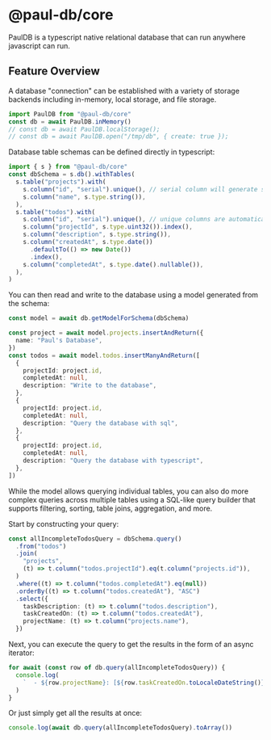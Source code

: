 # @paul-db/core

PaulDB is a typescript native relational database that can run anywhere
javascript can run.

## Feature Overview

A database "connection" can be established with a variety of storage backends
including in-memory, local storage, and file storage.

```typescript
import PaulDB from "@paul-db/core"
const db = await PaulDB.inMemory()
// const db = await PaulDB.localStorage();
// const db = await PaulDB.open("/tmp/db", { create: true });
```

Database table schemas can be defined directly in typescript:

```typescript
import { s } from "@paul-db/core"
const dbSchema = s.db().withTables(
  s.table("projects").with(
    s.column("id", "serial").unique(), // serial column will generate sequential ids for you.
    s.column("name", s.type.string()),
  ),
  s.table("todos").with(
    s.column("id", "serial").unique(), // unique columns are automatically indexed
    s.column("projectId", s.type.uint32()).index(),
    s.column("description", s.type.string()),
    s.column("createdAt", s.type.date())
      .defaultTo(() => new Date())
      .index(),
    s.column("completedAt", s.type.date().nullable()),
  ),
)
```

You can then read and write to the database using a model generated from the
schema:

```typescript
const model = await db.getModelForSchema(dbSchema)

const project = await model.projects.insertAndReturn({
  name: "Paul's Database",
})
const todos = await model.todos.insertManyAndReturn([
  {
    projectId: project.id,
    completedAt: null,
    description: "Write to the database",
  },
  {
    projectId: project.id,
    completedAt: null,
    description: "Query the database with sql",
  },
  {
    projectId: project.id,
    completedAt: null,
    description: "Query the database with typescript",
  },
])
```

While the model allows querying individual tables, you can also do more complex
queries across multiple tables using a SQL-like query builder that supports
filtering, sorting, table joins, aggregation, and more.

Start by constructing your query:

```typescript
const allIncompleteTodosQuery = dbSchema.query()
  .from("todos")
  .join(
    "projects",
    (t) => t.column("todos.projectId").eq(t.column("projects.id")),
  )
  .where((t) => t.column("todos.completedAt").eq(null))
  .orderBy((t) => t.column("todos.createdAt"), "ASC")
  .select({
    taskDescription: (t) => t.column("todos.description"),
    taskCreatedOn: (t) => t.column("todos.createdAt"),
    projectName: (t) => t.column("projects.name"),
  })
```

Next, you can execute the query to get the results in the form of an async
iterator:

```typescript
for await (const row of db.query(allIncompleteTodosQuery)) {
  console.log(
    `  - ${row.projectName}: [${row.taskCreatedOn.toLocaleDateString()}] ${row.taskDescription}`,
  )
}
```

Or just simply get all the results at once:

```typescript
console.log(await db.query(allIncompleteTodosQuery).toArray())
```
